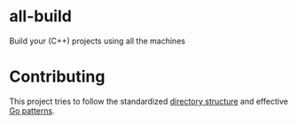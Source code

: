 all-build
=========
Build your (C++) projects using all the machines


# Contributing
This project tries to follow the standardized [directory structure](https://github.com/golang-standards/project-layout) and effective [Go patterns](https://go.dev/doc/effective_go).
